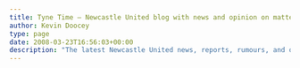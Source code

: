 ```yaml
---
title: Tyne Time — Newcastle United blog with news and opinion on matters at St. James' Park
author: Kevin Doocey
type: page
date: 2008-03-23T16:56:03+00:00
description: "The latest Newcastle United news, reports, rumours, and opinions surrounding events at St. James' Park."
---
```

